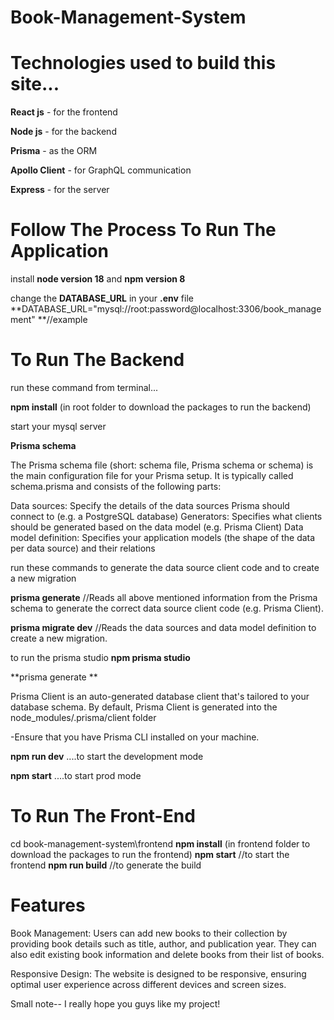 # Book-Management-System

# Technologies used to build this site...

**React js** - for the frontend

**Node js** - for the backend

**Prisma** - as the ORM

**Apollo Client** - for GraphQL communication

**Express** - for the server

# Follow The Process To Run The Application

install **node version 18** and **npm version 8**

change the **DATABASE_URL** in your **.env** file
**DATABASE_URL="mysql://root:password@localhost:3306/book_management" **//example


# To Run The Backend

run these command from terminal...

**npm install** (in root folder to download the packages to run the backend)

start your mysql server

**Prisma schema**

The Prisma schema file (short: schema file, Prisma schema or schema) is the main configuration file for your Prisma setup. It is typically called schema.prisma and consists of the following parts:

Data sources: Specify the details of the data sources Prisma should connect to (e.g. a PostgreSQL database)
Generators: Specifies what clients should be generated based on the data model (e.g. Prisma Client)
Data model definition: Specifies your application models (the shape of the data per data source) and their relations

run these commands to generate the data source client code and to create a new migration

**prisma generate** //Reads all above mentioned information from the Prisma schema to generate the correct data source client code (e.g. Prisma Client).

**prisma migrate dev** //Reads the data sources and data model definition to create a new migration.

to run the prisma studio
**npm prisma studio**

**prisma generate **

Prisma Client is an auto-generated database client that's tailored to your database schema. By default, Prisma Client is generated into the node_modules/.prisma/client folder

-Ensure that you have Prisma CLI installed on your machine.

**npm run dev** ....to start the development mode

**npm start** ....to start prod mode

# To Run The Front-End

cd book-management-system\frontend
**npm install** (in frontend folder to download the packages to run the frontend)
**npm start** //to start the frontend
**npm run build** //to generate the build

# Features

Book Management: Users can add new books to their collection by providing book details such as title, author, and publication year. They can also edit existing book information and delete books from their list of books.

Responsive Design: The website is designed to be responsive, ensuring optimal user experience across different devices and screen sizes.

Small note-- I really hope you guys like my project! 
